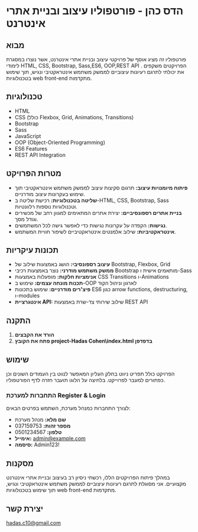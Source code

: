 # הדס כהן - פורטפוליו עיצוב ובניית אתרי אינטרנט

## מבוא

פורטפוליו זה מציג אוסף של פרויקטי עיצוב ובניית אתרי אינטרנט, אשר נוצרו במסגרת לימודי 
HTML, CSS, Bootstrap, Sass,ES6, OOP,REST API . הפרויקטים משקפים את יכולתי לתרגם רעיונות עיצוביים לממשק משתמש
 אינטראקטיבי ונגיש, תוך שימוש בטכנולוגיות web front-end מתקדמות.

## טכנולוגיות
* HTML
* CSS (כולל Flexbox, Grid, Animations, Transitions)
* Bootstrap
* Sass
* JavaScript
* OOP (Object-Oriented Programming)
* ES6 Features
* REST API Integration

## מטרות הפרויקט

- **פיתוח מיומנויות עיצוב:** תרגום סקיצות עיצוב לממשק משתמש אינטראקטיבי תוך שימוש בעקרונות עיצוב מודרניים.
- **שליטה בטכנולוגיות:** רכישת שליטה ב-HTML, CSS, Bootstrap, Sass וטכנולוגיות נוספות רלוונטיות.
- **בניית אתרים רספונסיביים:** יצירת אתרים המתאימים למגוון רחב של מכשירים וגודל מסך.
- **נגישות:** הקפדה על עקרונות נגישות כדי לאפשר גישה לכל המשתמשים.
- **אינטראקטיביות:** שילוב אלמנטים אינטראקטיביים לשיפור חוויית המשתמש.

## תכונות עיקריות
* **עיצוב רספונסיבי:** הושג באמצעות שילוב של Bootstrap, Flexbox, Grid
* **ממשק משתמש מודרני:** נוצר באמצעות רכיבי Bootstrap מותאמים אישית ו-Sass
* **אנימציות חלקות:** מופעלות באמצעות CSS Transitions ו-Animations
* **תכנות מונחה עצמים:** שימוש ב-OOP לארגון וניהול הקוד
* **פיצ'רים מודרניים:** שימוש בתכונות ES6 כגון arrow functions, destructuring, ו-modules
* **אינטגרציית API:** שילוב שירותי צד-שרת באמצעות REST API

## התקנה
1. **הורד את הקבצים**
2. **פתח את הקובץ project-Hadas Cohen\index.html בדפדפן**

## שימוש
הפרויקט כולל תפריט ניווט בחלק העליון המאפשר לנווט בין העמודים השונים וכן כפתורים למעבר לפרוייקט. בלחיצה על הלוגו תועבר חזרה לדף הפורטפוליו.

###  התחברות למערכת Register & Login
לצורך התחברות כמנהל מערכת, השתמש בפרטים הבאים:
* **שם מלא:** מנהל מערכת
* **מספר זהות:** 037159753
* **טלפון:** 0501234567
* **אימייל:** admin@example.com
* **סיסמה:** Admin123!

## מסקנות

במהלך פיתוח הפרויקטים הללו, רכשתי ניסיון רב בעיצוב ובניית אתרי אינטרנט מקצועיים. אני מסוגלת לתרגם רעיונות עיצוביים לממשק משתמש אינטראקטיבי ונגיש, תוך שימוש בטכנולוגיות web front-end מתקדמות.

## יצירת קשר
hadas.c10@gmail.com